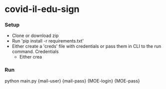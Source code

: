# covid-il-edu-sign

### Setup
- Clone or download zip
- Run 'pip install -r requirements.txt'
- Either create a 'creds' file with credentials or pass them in CLI to the run command. Credentials 
    - Either crea
### Run
python main.py {mail-user} {mail-pass} {MOE-login} {MOE-pass}